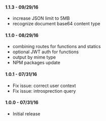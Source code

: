 #### 1.1.3 - 09/29/16

* increase JSON limit to 5MB
* recognize document base64 content type

#### 1.1.0 - 08/29/16

* combining routes for functions and statics
* optional JWT auth for functions
* output by mime type
* NPM packages update

#### 1.0.1 - 07/31/16

* Fix issue: correct user context
* Fix issue: introsprection query

#### 1.0.0 - 07/31/16

* Initial release
